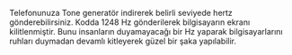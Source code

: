 Telefonunuza Tone generatör indirerek belirli seviyede hertz gönderebilirsiniz. Kodda 1248 Hz gönderilerek bilgisayarın ekranı kilitlenmiştir. Bunu insanların duyamayacağı bir Hz yaparak bilgisayarlarını ruhları duymadan devamlı kitleyerek güzel bir şaka yapılabilir.

